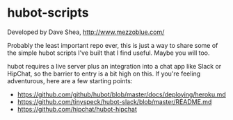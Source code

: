 # hubot-scripts

Developed by Dave Shea, http://www.mezzoblue.com/

Probably the least important repo ever, this is just a way to share some of
the simple hubot scripts I've built that I find useful. Maybe you will too.

hubot requires a live server plus an integration into a chat app like Slack or
HipChat, so the barrier to entry is a bit high on this. If you're feeling 
adventurous, here are a few starting points:

* https://github.com/github/hubot/blob/master/docs/deploying/heroku.md
* https://github.com/tinyspeck/hubot-slack/blob/master/README.md
* https://github.com/hipchat/hubot-hipchat
